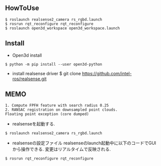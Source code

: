 ## HowToUse
```
$ roslaunch realsense2_camera rs_rgbd.launch
$ rosrun rqt_reconfigure rqt_reconfigure
$ roslaunch open3d_workspace open3d_workspace.launch
```

## Install
- Open3d install  
```
$ python -m pip install --user open3d-python
```
- install realsense driver
$ git clone https://github.com/intel-ros/realsense.git
## MEMO
```
1. Compute FPFH feature with search radius 0.25
2. RANSAC registration on downsampled point clouds.
Floating point exception (core dumped)
```

- realsenseを起動する.
```
$ roslaunch realsense2_camera rs_rgbd.launch
```

- realsenseの設定ファイル
realsenseのlaunch起動中に以下のコードでGUIから操作できる.
変更はリアルタイムで反映される.
```
$ rosrun rqt_reconfigure rqt_reconfigure
```
